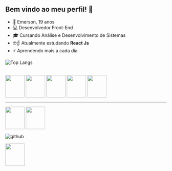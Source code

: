## Bem vindo ao meu perfil! 🤝

- 👋 Emerson, 19 anos
- 💻 Desenvolvedor Front-End
- 🎓 Cursando Análise e Desenvolvimento de Sistemas
- 🤓☝️ Atualmente estudando **React Js**
- ⚡ Aprendendo mais a cada dia

  
![Top Langs](https://github-readme-stats.vercel.app/api/top-langs/?username=emersonjuunior&layout=compact&theme=radical)
    
<div style="display: inline_block"><br>
<img align="center" width="60" height="70" src="https://cdn.jsdelivr.net/gh/devicons/devicon@latest/icons/html5/html5-original.svg" />

<img align="center" width="60" height = "70" src="https://cdn.jsdelivr.net/gh/devicons/devicon@latest/icons/css3/css3-original.svg" />

<img align="center" width="60" height = "70" src="https://cdn.jsdelivr.net/gh/devicons/devicon@latest/icons/javascript/javascript-original.svg" />

<img align="center" width="60" height = "70" src="https://cdn.jsdelivr.net/gh/devicons/devicon@latest/icons/sass/sass-original.svg" />

<img align="center" width="60" height = "70" src="https://cdn.jsdelivr.net/gh/devicons/devicon@latest/icons/csharp/csharp-original.svg" />

---
<img align="center" width="60" height = "70" src="https://cdn.jsdelivr.net/gh/devicons/devicon@latest/icons/vscode/vscode-original.svg" />

<img align="center" width="60" height = "70" src="https://cdn.jsdelivr.net/gh/devicons/devicon@latest/icons/git/git-original.svg" />

![github](https://github.com/user-attachments/assets/af4f2950-f223-4ef6-8f39-0841b886589e)

<img align="center" width="60" height = "70" src="https://cdn.jsdelivr.net/gh/devicons/devicon@latest/icons/visualstudio/visualstudio-original.svg" />

</div>

